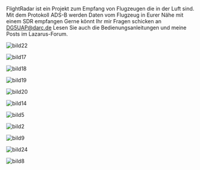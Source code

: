 FlightRadar ist ein Projekt zum Empfang von Flugzeugen die in der Luft sind.
Mit dem Protokoll ADS-B werden Daten vom Flugzeug in Eurer Nähe mit einem SDR empfangen
Gerne könnt Ihr mir Fragen schicken an DG5UAP@darc.de
Lesen Sie auch die Bedienungsanleitungen und meine Posts im Lazarus-Forum.

![bild22](https://github.com/user-attachments/assets/a0c2219e-b39e-4ab3-a1ad-92d5570d76ec)

![bild17](https://github.com/user-attachments/assets/d47410ae-6050-4254-8848-49c7f4caf31d)

![bild18](https://github.com/user-attachments/assets/fc5312d2-01b5-428d-945c-a6b3babca4db)

![bild19](https://github.com/user-attachments/assets/5d017036-f8a6-4c2d-8ce1-391b1b46f765)

![bild20](https://github.com/user-attachments/assets/e5fc6f66-d4d8-4612-a975-4b3e2052cc37)

![bild14](https://github.com/user-attachments/assets/6c0394e4-364e-4a41-98be-995b474da9bb)

![bild5](https://github.com/user-attachments/assets/e1a39ea4-2dc9-4cea-a44f-a27341520aeb)

![bild2](https://github.com/user-attachments/assets/b1a0ddb5-f060-4dc6-93e1-f76f1cc0efb5)

![bild9](https://github.com/user-attachments/assets/233183ec-699d-4ebf-9b3e-6707cbc6b0b6)

![bild24](https://github.com/user-attachments/assets/7d00c0bb-3272-4c63-92b9-f115b1a8258d)

![bild8](https://github.com/user-attachments/assets/9424dfd3-86b6-44cb-afaf-8b99d5fa2be7)
